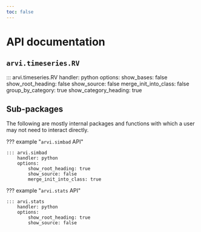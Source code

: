 ```yaml
---
toc: false
---
```


# API documentation

## `arvi.timeseries.RV`

::: arvi.timeseries.RV
    handler: python
    options:
        show_bases: false
        show_root_heading: false
        show_source: false
        merge_init_into_class: false
        group_by_category: true
        show_category_heading: true


## Sub-packages

The following are mostly internal packages and functions with which a user may
not need to interact directly.

??? example "`arvi.simbad` API"

    ::: arvi.simbad
        handler: python
        options:
            show_root_heading: true
            show_source: false
            merge_init_into_class: true


??? example "`arvi.stats` API"

    ::: arvi.stats
        handler: python
        options:
            show_root_heading: true
            show_source: false
